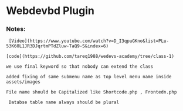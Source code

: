 # Webdevbd Plugin

### Notes:

     [Video](https://www.youtube.com/watch?v=D_I3qpuGKno&list=PLu-53K60L1JR3DJqrtmPTdZluw-TaQ9-S&index=6)

    [code](https://github.com/tareq1988/wedevs-academy/tree/class-1)

    we use final keyword so that nobody can extend the class

    added fixing of same submenu name as top level menu name inside assets/images

    File name should be Capitalized like Shortcode.php , Frontedn.php

     Databse table name always should be plural
